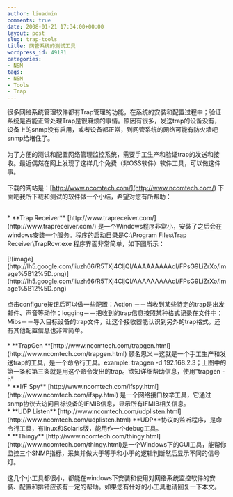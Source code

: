 ```yaml
---
author: liuadmin
comments: true
date: 2008-01-21 17:34:00+00:00
layout: post
slug: trap-tools
title: 网管系统的测试工具
wordpress_id: 49181
categories:
- NSM
tags:
- NSM
- Tools
- Trap
---
```


很多网络系统管理软件都有Trap管理的功能，在系统的安装和配置过程中；验证系统是否能正常处理Trap是很麻烦的事情。原因有很多，发送trap的设备没有，设备上的snmp没有启用，或者设备都正常，到网管系统的网络可能有防火墙吧snmp给堵住了。<br /><br />为了方便的测试和配置网络管理监控系统，需要手工生产和验证trap的发送和接收。最近偶然在网上发现了这样几个免费（非OSS软件）软件工具，可以做这件事。<br /><br />下载的网站是：[http://www.ncomtech.com/](http://www.ncomtech.com/) 下面吧我所下载和测试的软件做一个小结，希望对您有所帮助：<br />

<br />	
  * **Trap Receiver** [http://www.trapreceiver.com/](http://www.trapreceiver.com/) 是一个Windows程序非常小，安装了之后会在windows安装一个服务。程序的启动目录是C:\Program Files\Trap Receiver\TrapRcvr.exe 程序界面非常简单，如下图所示：
<br /><br />[![image](http://lh5.google.com/liuzh66/R5TXj4CljQI/AAAAAAAAAdI/FPsG9LiZrXo/image%5B12%5D.png)](http://lh5.google.com/liuzh66/R5TXj4CljQI/AAAAAAAAAdI/FPsG9LiZrXo/image%5B12%5D.png)<br /><br />点击configure按钮后可以做一些配置：Action －－当收到某些特定的trap是出发邮件、声音等动作；logging－－把收到的trap信息按照某种格式记录在文件中；Mibs－－导入目标设备的trap文件，让这个接收器能认识到另外的trap格式。还有其他配置信息也非常简单。<br />

<br />	
  * **TrapGen **[http://www.ncomtech.com/trapgen.html](http://www.ncomtech.com/trapgen.html) 顾名思义－这就是一个手工生产和发送trap的工具，是一个命令行工具。example:  trapgen -d 192.168.2.3；上图中的第一条和第三条就是用这个命令发出的trap。欲知详细帮助信息，使用"trapgen -h"
<br />	
  * **I/F Spy** [http://www.ncomtech.com/ifspy.html](http://www.ncomtech.com/ifspy.html) 是一个网络接口枚举工具，它通过snmp协议去访问目标设备的IFMIB信息，显示所有IFMIB相关信息。
<br />	
  * **UDP Listen** [http://www.ncomtech.com/udplisten.html](http://www.ncomtech.com/udplisten.html) **UDP**协议的监听程序，是命令行工具，有linux和Solaris版，能用作一个debug工具。
<br />	
  * **Thingy** [http://www.ncomtech.com/thingy.html](http://www.ncomtech.com/thingy.html)是一个Windows下的GUI工具，能帮你监控三个SNMP指标，采集并做大于等于和小于的逻辑判断然后显示不同的信号灯。
<br /><br />这几个小工具都很小，都能在windows下安装和使用对网络系统监控软件的安装、配置和排错应该有一定的帮助。如果您有什好的小工具也请回复一下本文。
